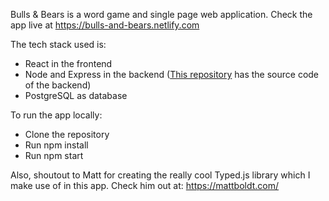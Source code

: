 Bulls & Bears is a word game and single page web application. Check the app live at https://bulls-and-bears.netlify.com

The tech stack used is:
- React in the frontend
- Node and Express in the backend ([This repository](https://github.com/Aravindh-SNR/bulls-and-bears-api) has the source code of the backend)
- PostgreSQL as database

To run the app locally:
- Clone the repository
- Run npm install
- Run npm start

Also, shoutout to Matt for creating the really cool Typed.js library which I make use of in this app. Check him out at: https://mattboldt.com/
